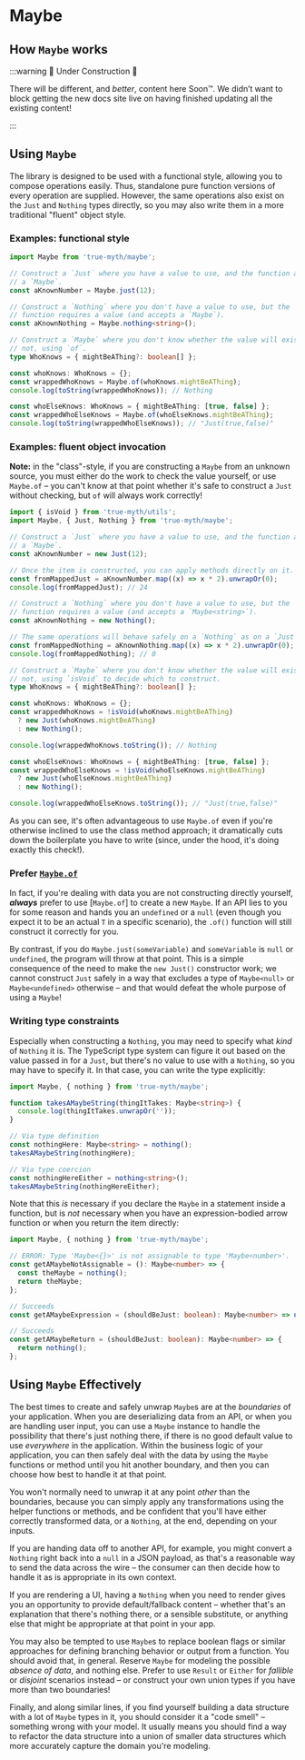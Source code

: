 # Maybe

## How `Maybe` works

:::warning 🚧 Under Construction 🚧

There will be different, and *better*, content here Soon™. We didn’t want to block getting the new docs site live on having finished updating all the existing content!

:::

## Using `Maybe`

The library is designed to be used with a functional style, allowing you to compose operations easily. Thus, standalone pure function versions of every operation are supplied. However, the same operations also exist on the `Just` and `Nothing` types directly, so you may also write them in a more traditional "fluent" object style.

### Examples: functional style

```ts
import Maybe from 'true-myth/maybe';

// Construct a `Just` where you have a value to use, and the function accepts
// a `Maybe`.
const aKnownNumber = Maybe.just(12);

// Construct a `Nothing` where you don't have a value to use, but the
// function requires a value (and accepts a `Maybe`).
const aKnownNothing = Maybe.nothing<string>();

// Construct a `Maybe` where you don't know whether the value will exist or
// not, using `of`.
type WhoKnows = { mightBeAThing?: boolean[] };

const whoKnows: WhoKnows = {};
const wrappedWhoKnows = Maybe.of(whoKnows.mightBeAThing);
console.log(toString(wrappedWhoKnows)); // Nothing

const whoElseKnows: WhoKnows = { mightBeAThing: [true, false] };
const wrappedWhoElseKnows = Maybe.of(whoElseKnows.mightBeAThing);
console.log(toString(wrappedWhoElseKnows)); // "Just(true,false)"
```

### Examples: fluent object invocation

**Note:** in the "class"-style, if you are constructing a `Maybe` from an unknown source, you must either do the work to check the value yourself, or use `Maybe.of` – you can't know at that point whether it's safe to construct a `Just` without checking, but `of` will always work correctly!

```typescript
import { isVoid } from 'true-myth/utils';
import Maybe, { Just, Nothing } from 'true-myth/maybe';

// Construct a `Just` where you have a value to use, and the function accepts
// a `Maybe`.
const aKnownNumber = new Just(12);

// Once the item is constructed, you can apply methods directly on it.
const fromMappedJust = aKnownNumber.map((x) => x * 2).unwrapOr(0);
console.log(fromMappedJust); // 24

// Construct a `Nothing` where you don't have a value to use, but the
// function requires a value (and accepts a `Maybe<string>`).
const aKnownNothing = new Nothing();

// The same operations will behave safely on a `Nothing` as on a `Just`:
const fromMappedNothing = aKnownNothing.map((x) => x * 2).unwrapOr(0);
console.log(fromMappedNothing); // 0

// Construct a `Maybe` where you don't know whether the value will exist or
// not, using `isVoid` to decide which to construct.
type WhoKnows = { mightBeAThing?: boolean[] };

const whoKnows: WhoKnows = {};
const wrappedWhoKnows = !isVoid(whoKnows.mightBeAThing)
  ? new Just(whoKnows.mightBeAThing)
  : new Nothing();

console.log(wrappedWhoKnows.toString()); // Nothing

const whoElseKnows: WhoKnows = { mightBeAThing: [true, false] };
const wrappedWhoElseKnows = !isVoid(whoElseKnows.mightBeAThing)
  ? new Just(whoElseKnows.mightBeAThing)
  : new Nothing();

console.log(wrappedWhoElseKnows.toString()); // "Just(true,false)"
```

As you can see, it's often advantageous to use `Maybe.of` even if you're otherwise inclined to use the class method approach; it dramatically cuts down the boilerplate you have to write (since, under the hood, it's doing exactly this check!).

### Prefer [`Maybe.of`][of]

[of]: https://true-myth.js.org/modules/maybe.html#of

In fact, if you're dealing with data you are not constructing directly yourself, **_always_** prefer to use [`Maybe.of`] to create a new `Maybe`. If an API lies to you for some reason and hands you an `undefined` or a `null` (even though you expect it to be an actual `T` in a specific scenario), the `.of()` function will still construct it correctly for you.

By contrast, if you do `Maybe.just(someVariable)` and `someVariable` is `null` or `undefined`, the program will throw at that point. This is a simple consequence of the need to make the `new Just()` constructor work; we cannot construct `Just` safely in a way that excludes a type of `Maybe<null>` or `Maybe<undefined>` otherwise – and that would defeat the whole purpose of using a `Maybe`!

### Writing type constraints

Especially when constructing a `Nothing`, you may need to specify what _kind_ of `Nothing` it is. The TypeScript type system can figure it out based on the value passed in for a `Just`, but there's no value to use with a `Nothing`, so you may have to specify it. In that case, you can write the type explicitly:

```typescript
import Maybe, { nothing } from 'true-myth/maybe';

function takesAMaybeString(thingItTakes: Maybe<string>) {
  console.log(thingItTakes.unwrapOr(''));
}

// Via type definition
const nothingHere: Maybe<string> = nothing();
takesAMaybeString(nothingHere);

// Via type coercion
const nothingHereEither = nothing<string>();
takesAMaybeString(nothingHereEither);
```

Note that this _is_ necessary if you declare the `Maybe` in a statement inside a function, but is _not_ necessary when you have an expression-bodied arrow function or when you return the item directly:

```typescript
import Maybe, { nothing } from 'true-myth/maybe';

// ERROR: Type 'Maybe<{}>' is not assignable to type 'Maybe<number>'.
const getAMaybeNotAssignable = (): Maybe<number> => {
  const theMaybe = nothing();
  return theMaybe;
};

// Succeeds
const getAMaybeExpression = (shouldBeJust: boolean): Maybe<number> => nothing();

// Succeeds
const getAMaybeReturn = (shouldBeJust: boolean): Maybe<number> => {
  return nothing();
};
```

## Using `Maybe` Effectively

The best times to create and safely unwrap `Maybe`s are at the _boundaries_ of your application. When you are deserializing data from an API, or when you are handling user input, you can use a `Maybe` instance to handle the possibility that there's just nothing there, if there is no good default value to use _everywhere_ in the application. Within the business logic of your application, you can then safely deal with the data by using the `Maybe` functions or method until you hit another boundary, and then you can choose how best to handle it at that point.

You won't normally need to unwrap it at any point _other_ than the boundaries, because you can simply apply any transformations using the helper functions or methods, and be confident that you'll have either correctly transformed data, or a `Nothing`, at the end, depending on your inputs.

If you are handing data off to another API, for example, you might convert a `Nothing` right back into a `null` in a JSON payload, as that's a reasonable way to send the data across the wire – the consumer can then decide how to handle it as is appropriate in its own context.

If you are rendering a UI, having a `Nothing` when you need to render gives you an opportunity to provide default/fallback content – whether that's an explanation that there's nothing there, or a sensible substitute, or anything else that might be appropriate at that point in your app.

You may also be tempted to use `Maybe`s to replace boolean flags or similar approaches for defining branching behavior or output from a function. You should avoid that, in general. Reserve `Maybe` for modeling the possible _absence of data_, and nothing else. Prefer to use `Result` or `Either` for _fallible_ or _disjoint_ scenarios instead – or construct your own union types if you have more than two boundaries!

Finally, and along similar lines, if you find yourself building a data structure with a lot of `Maybe` types in it, you should consider it a "code smell" – something wrong with your model. It usually means you should find a way to refactor the data structure into a union of smaller data structures which more accurately capture the domain you're modeling.
